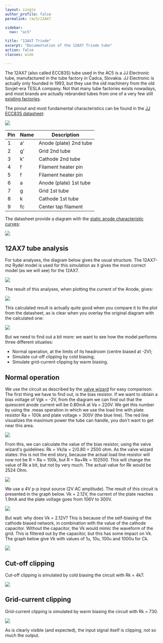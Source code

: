 ```yaml
---
layout: single
author_profile: false
permalink: /ac5/12AX7

sidebar:
  nav: "ac5"

title: "12AX7 Triode"
excerpt: "Documentation of the 12AX7 Triode tube"
action: false
classes: wide

---
```

The 12AX7 (also called ECC83S) tube used in the AC5 is a JJ Electronic tube, manufactured in the tube factory in Čadca, Slovakia. JJ Electronic is actually only founded in 1993, but they use the old machinery from the old Sovjet-era TESLA company. Not that many tube factories exists nowadays, and most brands are actually rebranded tubes from one of a very few still [existing factories](https://hackaday.com/2020/08/06/just-who-makes-tubes-these-days/).

The pinout and most fundamental characteristics can be found in the [JJ ECC83S datasheet](https://www.jj-electronic.com/images/stories/product/preamplifying_tubes/pdf/ecc83s.pdf):

![](/assets/images/ac5/12ax7-pinout.png)

|Pin|Name| Description |
|---|----|-------------|
| 1 | a' | Anode (plate) 2nd tube|
| 2 | g' | Grid 2nd tube |
| 3 | k' | Cathode 2nd tube |
| 4 | f  | Filament heater pin |
| 5 | f  | Filament heater pin |
| 6 | a  | Anode (plate) 1st tube |
| 7 | g  | Grid 1st tube |
| 8 | k  | Cathode 1st tube |
| 9 | fc | Center tap filament |

The datasheet provide a diagram with the [static anode characteristic curves](https://www.electronics-notes.com/articles/electronic_components/valves-tubes/triode-valve-vacuum-tube-formula-theory.php):

![](/assets/images/ac5/jj-12AX7-plot.png)

## 12AX7 tube analysis

For tube analyses, the diagram below gives the usual structure. The 12AX7-mz Rydel model is used for this simulation as it gives the most correct model (as we will see) for the 12AX7.

![](/assets/images/ac5/12AX7.svg)

The result of this analyses, when plotting the current of the Anode, gives:

![](/assets/images/ac5/spice-12AX7-plot.svg)

This calculated result is actually quite good when you compare it to the plot from the datasheet, as is clear when you overlay the original diagram with the calculated one:

![](/assets/images/ac5/overlay-12AX7-plot.png)

But we need to find out a bit more: we want to see how the model performs three different situaties:

- Normal operation, at the limits of its headroom (centre biased at -2V);
- Simulate cut-off clipping by cold biasing;
- Simulate grid-current clipping by warm biasing.

## Normal operation

We use the circuit as described by the [valve wizard](http://www.valvewizard.co.uk/Common_Gain_Stage.pdf) for easy comparison. The first thing we have to find out, is the bias resistor. If we want to obtain a bias voltage of Vgk = -2V, from the diagram we can find out that the quiescent anode current will be 0.80mA at Va = 220V. We get this number by using the .meas operation in which we use the load line with plate resistor Ra = 100k and plate voltage = 300V (the blue line). The red line visualizes the maximum power the tube can handle, you don't want to get near this area.

![](/assets/images/ac5/12AX7-loadline.svg)

From this, we can calculate the value of the bias resistor, using the valve wizard's guidelines: Rk = Vk/Ia = 2/0.80 = 2500 ohm. As the valve wizard states: this is not the end story, because the actual load line resistor will now not be R = Ra = 100k, but R = Ra+Rk = 102500. This will change the value of Rk a bit, but not by very much. The actual value for Rk would be 2524 Ohm.

![](/assets/images/ac5/12ax7-amp.svg)

We use a 4V p-p input source (2V AC amplitude). The result of this circuit is presented in the graph below. Vk = 2.12V, the current of the plate reaches 1.9mA and the plate voltage goes from 106V to 300V.

![](/assets/images/ac5/12ax7-amp-wave-2524.svg)

But wait: why does Vk = 2.12V? This is because of the self-biasing of the cathode biased network, in combination with the value of the cathode capacitor. Without the capacitor, the Vk would mimic the waveform of the grid. This is filtered out by the capacitor, but this has some impact on Vk. The graph below give Vk with values of 1u, 10u, 100u and 1000u for Ck.

![](/assets/images/ac5/12ax7-amp-wave-2524-C.svg)

## Cut-off clipping

Cut-off clipping is simulated by cold biasing the circuit with Rk = 4k7.

![](/assets/images/ac5/12ax7-amp-wave-4700.svg)

## Grid-current clipping

Grid-current clipping is simulated by warm biasing the circuit with Rk = 730.

![](/assets/images/ac5/12ax7-amp-wave-730.svg)

As is clearly visible (and expected), the input signal itself is clipping, not so much the output.
